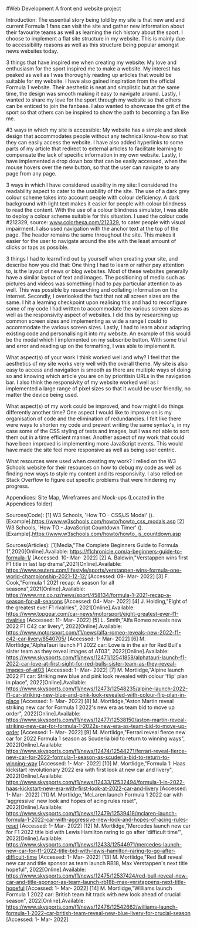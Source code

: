 #Web Development 
A front end website project

Introduction:
The essential story being told by my site is that new and and current Formula 1 fans can visit the site and gather new information
about their favourite teams as well as learning the rich history about the sport.
I choose to implement a flat site structure in my website. This is mainly due to accessibility reasons as well as this structure
being popular amongst news websites today.

3 things that have inspired me when creating my website:
My love and enthusiasm for the sport inspired me to make a website.  My interest has peaked as well as I was thoroughly reading up articles
that would be suitable for my website.
I have also gained inspiration from the official Formula 1 website. Their aesthetic is neat and simplistic but at the same
time, the design was smooth making it easy to navigate around.
Lastly, I wanted to share my love for the sport through my website so that others can be enticed to join the fanbase. I also wanted to
showcase the grit of the sport so that others can be inspired to show the path to becoming a fan like me.

#3 ways in which my site is accessible:
My website has a simple and sleek design that accommodates people without any technical know-how so that they can easily access the website.
I have also added hyperlinks to some parts of my article that redirect to external articles to facilitate learning to compensate
the lack of specific information in my own website.
Lastly, I have implemented a drop down box  that can be easily accessed, when the mouse hovers over the new button, so that the user can
navigate to any page from any page.

3 ways in which I have considered usability in my site:
I considered the readability aspect to cater to the usability of the site. The use of a dark grey colour scheme takes into account people
with colour deficiency. A dark background with light text makes it easier for people with colour blindness to read the content. With the use of
a colour blindness simulator, I was able to deploy a colour scheme suitable for this situation. I used the colour code #212329,
source: www.colorhexa.com/212329, to cater people with visual impairment.
I also used navigation with the anchor text at the top of the page. The header remains the same throughout the site.
This makes it easier for the user to navigate around the site with the least amount of clicks or taps as possible.

3 things I had to learn/find out by yourself when creating your site, and describe how you did that:
One thing I had to learn or rather pay attention to, is the layout of news or blog websites. Most of these websites generally
have a similar layout of text and images. The positioning of media such as pictures and videos was something I had to pay
particular attention to as well. This was possible by researching and collating information on the internet.
Secondly, I overlooked the fact that not all screen sizes are the same. I hit a learning checkpoint upon realising this and had to reconfigure
some of my code I had written to accommodate the various screen sizes as well as the responsivity aspect of websites. I did this by researching up
common screen sizes and implementing as wide a range I could to accommodate the various screen sizes.
Lastly, I had to learn about adapting existing code and personalising it into my website. An example of this would be the modal which I
implemented on my subscribe button. With some trial and error and reading up on the formatting, I was able to implement it.

What aspect(s) of your work I think worked well and why?
I feel that the aesthetics of my site works very well with the overall theme. My site is also easy to access and navigation is
smooth as there are multiple ways of doing so and knowing which article you are on by prioritisin URLs in the navigation bar.
I also think the responsivity of my website worked well as I implemented a large range of pixel sizes so that it would be user friendly, no matter
the device being used.

What aspect(s) of my work could be improved, and how might I do things differently another time?
One aspect I would like to improve on is my organisation of code and the elimination of redundancies. I felt like
there were ways to shorten my code and prevent writing the same syntax's, in my case some of the CSS styling of texts and images,
but I was not able to sort them out in a time efficient manner.
Another aspect of my work that could have been improved is implementing more JavaScript events. This would have made the site feel more responsive
as well as being user centric.

What resources were used when creating my work?
I relied on the W3 Schools website for their resources on how to debug my code as well as finding new ways to style my content and its
responsivity. I also relied on Stack Overflow to figure out specific problems that were hindering my progress.

Appendices: Site Map, Wireframes and Mock-ups (Located in the Appendices folder)

Sources(Code):
[1] W3 Schools, 'How TO - CSS/JS Modal' ().[Example].https://www.w3schools.com/howto/howto_css_modals.asp
[2] W3 Schools, 'How TO - JavaScript Countdown Timer' ().[Example].https://www.w3schools.com/howto/howto_js_countdown.asp

Sources(Articles):
[1]Media,"The Complete Beginners Guide to Formula 1",2020[Online].Available: https://f1chronicle.com/a-beginners-guide-to-formula-1/  [Accessed: 10- Mar- 2022]
[2] A. Baldwin,"Verstappen wins first F1 title in last lap drama",2021[Online].Available: https://www.reuters.com/lifestyle/sports/verstappen-wins-formula-one-world-championship-2021-12-12/  [Accessed: 09- Mar- 2022]
[3] F. Cook,"Formula 1 2021 recap: A season for all seasons",2021[Online].Available: https://www.rnz.co.nz/news/sport/458134/formula-1-2021-recap-a-season-for-all-seasons  [Accessed: 04- Mar- 2022]
[4] J. Holding,"Eight of the greatest ever F1 rivalries", 2021[Online].Available: https://www.topgear.com/car-news/motorsport/eight-greatest-ever-f1-rivalries  [Accessed: 11- Mar- 2022]
[5] L. Smith,"Alfa Romeo reveals new 2022 F1 C42 car livery", 2022[Online].Available: https://www.motorsport.com/f1/news/alfa-romeo-reveals-new-2022-f1-c42-car-livery/8540705/  [Accessed: 1- Mar- 2022]
[6] M. Mortlidge,"AlphaTauri launch F1 2022 car: Love is in the air for Red Bull's sister team as they reveal images of AT03", 2022[Online].Available: https://www.skysports.com/f1/news/12471/12541858/alphatauri-launch-f1-2022-car-love-at-first-sight-for-red-bulls-sister-team-as-they-reveal-images-of-at03  [Accessed: 1- Mar- 2022]
[7] M. Mortlidge,"Alpine launch 2022 F1 car: Striking new blue and pink look revealed with colour 'flip' plan in place", 2022[Online].Available: https://www.skysports.com/f1/news/12473/12548235/alpine-launch-2022-f1-car-striking-new-blue-and-pink-look-revealed-with-colour-flip-plan-in-place  [Accessed: 1- Mar- 2022]
[8] M. Mortlidge,"Aston Martin reveal striking new car for Formula 1 2022's new era as team bid to move up order", 2022[Online].Available: https://www.skysports.com/f1/news/12477/12538150/aston-martin-reveal-striking-new-car-for-formula-1-2022s-new-era-as-team-bid-to-move-up-order  [Accessed: 1- Mar- 2022]
[9] M. Mortlidge,"Ferrari reveal fierce new car for 2022 Formula 1 season as Scuderia bid to return to winning ways", 2022[Online].Available: https://www.skysports.com/f1/news/12474/12544271/ferrari-reveal-fierce-new-car-for-2022-formula-1-season-as-scuderia-bid-to-return-to-winning-way  [Accessed: 1- Mar- 2022]
[10] M. Mortlidge,"Formula 1: Haas kickstart revolutionary 2022 era with first look at new car and livery", 2022[Online].Available: https://www.skysports.com/f1/news/12433/12532494/formula-1-in-2022-haas-kickstart-new-era-with-first-look-at-2022-car-and-livery  [Accessed: 1- Mar- 2022]
[11] M. Mortlidge,"McLaren launch Formula 1 2022 car with 'aggressive' new look and hopes of acing rules reset", 2022[Online].Available: https://www.skysports.com/f1/news/12479/12539418/mclaren-launch-formula-1-2022-car-with-aggressive-new-look-and-hopes-of-acing-rules-reset  [Accessed: 1- Mar- 2022]
[12] M. Mortlidge,"Mercedes launch new car for F1 2022 title bid with Lewis Hamilton raring to go after 'difficult time'", 2022[Online].Available: https://www.skysports.com/f1/news/12433/12544971/mercedes-launch-new-car-for-f1-2022-title-bid-with-lewis-hamilton-raring-to-go-after-difficult-time [Accessed: 1- Mar- 2022]
[13] M. Mortlidge,"Red Bull reveal new car and title sponsor as team launch RB18, Max Verstappen's next title hopeful", 2022[Online].Available: https://www.skysports.com/f1/news/12475/12537424/red-bull-reveal-new-car-and-title-sponsor-as-team-launch-rb18b-max-verstappens-next-title-hopeful [Accessed: 1- Mar- 2022]
[14] M. Mortlidge,"Williams launch Formula 1 2022 car: British team hit track with new look ahead of crucial season", 2022[Online].Available: https://www.skysports.com/f1/news/12476/12542662/williams-launch-formula-1-2022-car-british-team-reveal-new-blue-livery-for-crucial-season [Accessed: 1- Mar- 2022]
